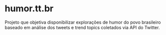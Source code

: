 humor.tt.br
===========

Projeto que objetiva disponibilizar explorações de humor do povo brasileiro baseado em análise dos tweets e trend topics coletados via API do Twitter.